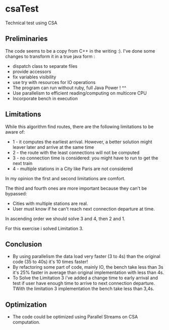 # csaTest
Technical test using CSA

## Preliminaries

The code seems to be a copy from C++ in the writing :).
I've done some changes to transform it in a true java form :

- dispatch class to separate files
- provide accessors
- fix variables visibility
- use try with resources for IO operations
- The program can run without ruby, full Java Power ! ^^
- Use parallelism to efficient reading/computing on multicore CPU
- Incorporate bench in execution

## Limitations

While this algorithm find routes, there are the following limitations to be aware of:

- 1 - it computes the earliest arrival. However, a better solution might leaver later and arrive at the same time
- 2 - the route with the least connections will not be computed
- 3 - no connection time is considered: you might have to run to get the next train
- 4 - multiple stations in a City like Paris are not considered

In my opinion the first and second limitations are comfort.

The third and fourth ones are more important because they can't be bypassed:
- Cities with multiple stations are real.
- User must know if he can't reach next connection departure at time.

In ascending order we should solve 3 and 4, then 2 and 1.

For this exercise i solved Limitation 3.

## Conclusion
- By using parallelism the data load very faster (3 to 4s) than the original
code (35 to 40s) it's 10 times faster!
- By refactoring some part of code, mainly IO, the bench take less than 3s
it's 25% faster in average than original implementation with less than 4s.
- To Solve the Limitation 3 i've added a change time to early arrival 
and test if user have enough time to arrive to next connection departure.
TWith the limitation 3 implementation the bench take less than 3,4s.

## Optimization
- The code could be optimized using Parallel Streams on CSA computation.